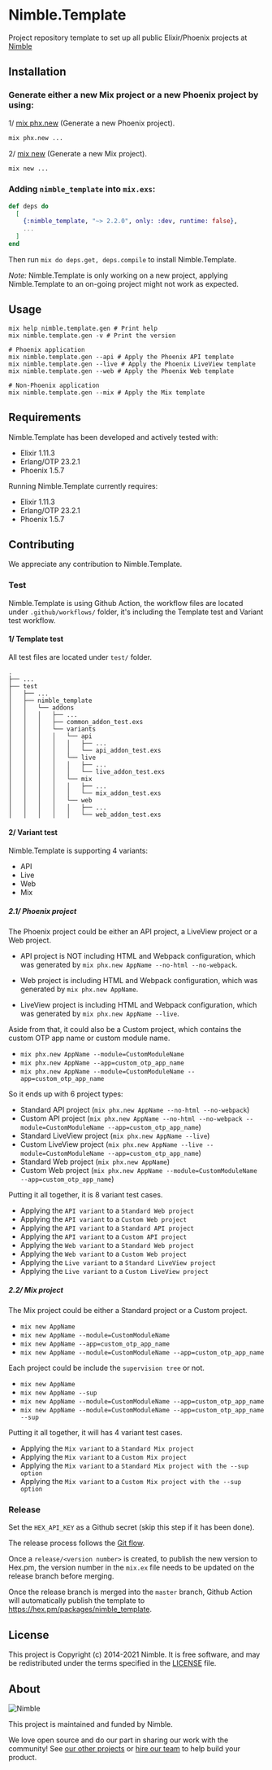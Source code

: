 # Nimble.Template

Project repository template to set up all public Elixir/Phoenix projects at [Nimble](https://nimblehq.co/)

## Installation

### Generate either a new Mix project or a new Phoenix project by using:

1/ [mix phx.new](https://hexdocs.pm/phoenix/Mix.Tasks.Phx.New.html) (Generate a new Phoenix project).

```bash
mix phx.new ...
```

2/ [mix new](https://hexdocs.pm/mix/Mix.Tasks.New.html) (Generate a new Mix project).

```bash
mix new ...
```

### Adding `nimble_template` into `mix.exs`:

```elixir
def deps do
  [
    {:nimble_template, "~> 2.2.0", only: :dev, runtime: false},
    ...
  ]
end
```

Then run `mix do deps.get, deps.compile` to install Nimble.Template.

*Note:* Nimble.Template is only working on a new project, applying Nimble.Template to an on-going project might not work as expected.

## Usage

```
mix help nimble.template.gen # Print help
mix nimble.template.gen -v # Print the version

# Phoenix application
mix nimble.template.gen --api # Apply the Phoenix API template
mix nimble.template.gen --live # Apply the Phoenix LiveView template
mix nimble.template.gen --web # Apply the Phoenix Web template

# Non-Phoenix application
mix nimble.template.gen --mix # Apply the Mix template
```
## Requirements

Nimble.Template has been developed and actively tested with:
- Elixir 1.11.3
- Erlang/OTP 23.2.1
- Phoenix 1.5.7

Running Nimble.Template currently requires:
- Elixir 1.11.3
- Erlang/OTP 23.2.1
- Phoenix 1.5.7

## Contributing

We appreciate any contribution to Nimble.Template.

### Test

Nimble.Template is using Github Action, the workflow files are located under `.github/workflows/` folder, it's including the Template test and Variant test workflow.

#### 1/ Template test

All test files are located under `test/` folder.

```
.
├── ...
├── test
│   ├── ...
│   ├── nimble_template
│   │   └── addons
│   │   │   ├── ...
│   │   │   ├── common_addon_test.exs
│   │   │   └── variants
│   │   │   │   └── api
│   │   │   │   │   ├── ...
│   │   │   │   │   └── api_addon_test.exs
│   │   │   │   └── live
│   │   │   │   │   ├── ...
│   │   │   │   │   └── live_addon_test.exs
│   │   │   │   └── mix
│   │   │   │   │   ├── ...
│   │   │   │   │   └── mix_addon_test.exs
│   │   │   │   └── web
│   │   │   │   │   ├── ...
│   │   │   │   │   └── web_addon_test.exs
```

#### 2/ Variant test

Nimble.Template is supporting 4 variants:  

- API
- Live
- Web
- Mix

##### 2.1/ Phoenix project

The Phoenix project could be either an API project, a LiveView project or a Web project.

- API project is NOT including HTML and Webpack configuration, which was generated by `mix phx.new AppName --no-html --no-webpack`.

- Web project is including HTML and Webpack configuration, which was generated by `mix phx.new AppName`.

- LiveView project is including HTML and Webpack configuration, which was generated by `mix phx.new AppName --live`.

Aside from that, it could also be a Custom project, which contains the custom OTP app name or custom module name.

- `mix phx.new AppName --module=CustomModuleName`
- `mix phx.new AppName --app=custom_otp_app_name`
- `mix phx.new AppName --module=CustomModuleName --app=custom_otp_app_name`

So it ends up with 6 project types:

- Standard API project (`mix phx.new AppName --no-html --no-webpack`)
- Custom API project (`mix phx.new AppName --no-html --no-webpack --module=CustomModuleName --app=custom_otp_app_name`)
- Standard LiveView project (`mix phx.new AppName --live`)
- Custom LiveView project (`mix phx.new AppName --live --module=CustomModuleName --app=custom_otp_app_name`)
- Standard Web project (`mix phx.new AppName`)
- Custom Web project (`mix phx.new AppName --module=CustomModuleName --app=custom_otp_app_name`)

Putting it all together, it is 8 variant test cases.

- Applying the `API variant` to a `Standard Web project`
- Applying the `API variant` to a `Custom Web project`
- Applying the `API variant` to a `Standard API project`
- Applying the `API variant` to a `Custom API project`
- Applying the `Web variant` to a `Standard Web project`
- Applying the `Web variant` to a `Custom Web project`
- Applying the `Live variant` to a `Standard LiveView project`
- Applying the `Live variant` to a `Custom LiveView project`

##### 2.2/ Mix project

The Mix project could be either a Standard project or a Custom project.

- `mix new AppName`
- `mix new AppName --module=CustomModuleName`
- `mix new AppName --app=custom_otp_app_name`
- `mix new AppName --module=CustomModuleName --app=custom_otp_app_name`

Each project could be include the `supervision tree` or not.

- `mix new AppName`
- `mix new AppName --sup`
- `mix new AppName --module=CustomModuleName --app=custom_otp_app_name`
- `mix new AppName --module=CustomModuleName --app=custom_otp_app_name --sup`

Putting it all together, it will has 4 variant test cases.

- Applying the `Mix variant` to a `Standard Mix project`
- Applying the `Mix variant` to a `Custom Mix project`
- Applying the `Mix variant` to a `Standard Mix project with the --sup option`
- Applying the `Mix variant` to a `Custom Mix project with the --sup option`

### Release

Set the `HEX_API_KEY` as a Github secret (skip this step if it has been done).

The release process follows the [Git flow](https://nimblehq.co/compass/development/version-control/#releases-).

Once a `release/<version number>` is created, to publish the new version to Hex.pm, the version number in the `mix.ex` file needs to be updated on the release branch before merging.

Once the release branch is merged into the `master` branch, Github Action will automatically publish the template to https://hex.pm/packages/nimble_template.

## License

This project is Copyright (c) 2014-2021 Nimble. It is free software,
and may be redistributed under the terms specified in the [LICENSE] file.

[LICENSE]: /LICENSE

## About

![Nimble](https://assets.nimblehq.co/logo/dark/logo-dark-text-160.png)

This project is maintained and funded by Nimble.

We love open source and do our part in sharing our work with the community!
See [our other projects][community] or [hire our team][hire] to help build your product.

[community]: https://github.com/nimblehq
[hire]: https://nimblehq.co/
